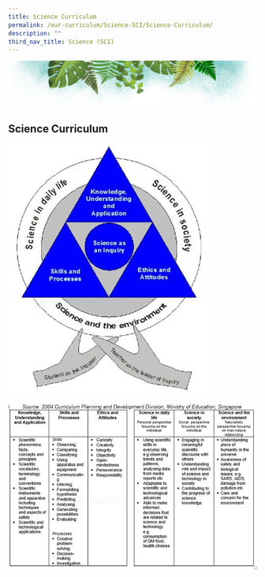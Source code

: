 ```yaml
---
title: Science Curriculum
permalink: /our-curriculum/Science-SCI/Science-Curriculum/
description: ""
third_nav_title: Science (SCI)
---
```

![](/images/Banner.png)

Science Curriculum
------------------

![](/images/Sci2.jpeg)

![](/images/Sci3.jpeg)